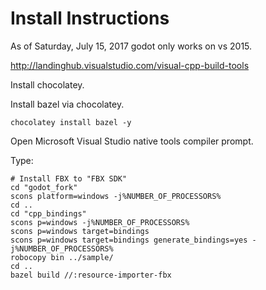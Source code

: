 # Install Instructions

As of Saturday, July 15, 2017 godot only works on vs 2015.

http://landinghub.visualstudio.com/visual-cpp-build-tools

Install chocolatey.

Install bazel via chocolatey.

```
chocolatey install bazel -y
```

Open Microsoft Visual Studio native tools compiler prompt.

Type:

```
# Install FBX to "FBX SDK"
cd "godot_fork"
scons platform=windows -j%NUMBER_OF_PROCESSORS%
cd ..
cd "cpp_bindings"
scons p=windows -j%NUMBER_OF_PROCESSORS%
scons p=windows target=bindings
scons p=windows target=bindings generate_bindings=yes -j%NUMBER_OF_PROCESSORS%
robocopy bin ../sample/
cd ..
bazel build //:resource-importer-fbx
```